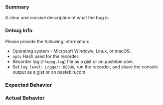 ### Summary
A clear and concise description of what the bug is.

### Debug Info
Please provide the following information:

* Operating system - Microsoft Windows, Linux, or macOS.
* `opts` Hash used for the recorder.
* Recorder log (`ffmpeg.log`) file as a gist or on pastebin.com.
* Set `log_level: Logger::DEBUG`, run the recorder, and share the
console output as a gist or on pastebin.com.

### Expected Behavior

### Actual Behavior